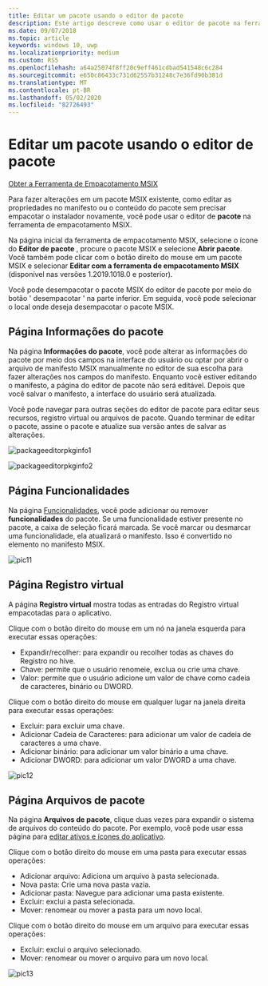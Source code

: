 ```yaml
---
title: Editar um pacote usando o editor de pacote
description: Este artigo descreve como usar o editor de pacote na ferramenta de pacote MSIX para editar informações de pacote, como as propriedades no manifesto.
ms.date: 09/07/2018
ms.topic: article
keywords: windows 10, uwp
ms.localizationpriority: medium
ms.custom: RS5
ms.openlocfilehash: a64a25074f8ff20c9eff461cdbad541548c6c284
ms.sourcegitcommit: e650c86433c731d62557b31248c7e36fd90b381d
ms.translationtype: MT
ms.contentlocale: pt-BR
ms.lasthandoff: 05/02/2020
ms.locfileid: "82726493"
---
```

# <a name="edit-a-package-using-package-editor"></a>Editar um pacote usando o editor de pacote

<div class="nextstepaction"><p><a class="x-hidden-focus" href="https://www.microsoft.com/en-us/p/msix-packaging-tool/9n5lw3jbcxkf" data-linktype="external">Obter a Ferramenta de Empacotamento MSIX</a></p></div>

Para fazer alterações em um pacote MSIX existente, como editar as propriedades no manifesto ou o conteúdo do pacote sem precisar empacotar o instalador novamente, você pode usar o editor de **pacote** na ferramenta de empacotamento MSIX.

Na página inicial da ferramenta de empacotamento MSIX, selecione o ícone do **Editor de pacote** , procure o pacote MSIX e selecione **Abrir pacote**. Você também pode clicar com o botão direito do mouse em um pacote MSIX e selecionar **Editar com a ferramenta de empacotamento MSIX** (disponível nas versões 1.2019.1018.0 e posterior).

Você pode desempacotar o pacote MSIX do editor de pacote por meio do botão ' desempacotar ' na parte inferior. Em seguida, você pode selecionar o local onde deseja desempacotar o pacote MSIX. 

## <a name="package-information-page"></a>Página Informações do pacote

Na página **Informações do pacote**, você pode alterar as informações do pacote por meio dos campos na interface do usuário ou optar por abrir o arquivo de manifesto MSIX manualmente no editor de sua escolha para fazer alterações nos campos do manifesto. Enquanto você estiver editando o manifesto, a página do editor de pacote não será editável. Depois que você salvar o manifesto, a interface do usuário será atualizada.

Você pode navegar para outras seções do editor de pacote para editar seus recursos, registro virtual ou arquivos de pacote. Quando terminar de editar o pacote, assine o pacote e atualize sua versão antes de salvar as alterações.

![packageeditorpkginfo1](images/PackageEditorPkgInfo1.png)

![packageeditorpkginfo2](images/PackageEditorPkgInfo2.png)

## <a name="capabilities-page"></a>Página Funcionalidades

Na página [Funcionalidades](https://docs.microsoft.com/uwp/schemas/appxpackage/uapmanifestschema/element-capability), você pode adicionar ou remover **funcionalidades** do pacote. Se uma funcionalidade estiver presente no pacote, a caixa de seleção ficará marcada. Se você marcar ou desmarcar uma funcionalidade, ela atualizará o manifesto. Isso é convertido no elemento <capability> no manifesto MSIX.

![pic11](images/pic11.png)

## <a name="virtual-registry-page"></a>Página Registro virtual

A página **Registro virtual** mostra todas as entradas do Registro virtual empacotadas para o aplicativo.

Clique com o botão direito do mouse em um nó na janela esquerda para executar essas operações:

- Expandir/recolher: para expandir ou recolher todas as chaves do Registro no hive.
- Chave: permite que o usuário renomeie, exclua ou crie uma chave.
- Valor: permite que o usuário adicione um valor de chave como cadeia de caracteres, binário ou DWORD.

Clique com o botão direito do mouse em qualquer lugar na janela direita para executar essas operações:

- Excluir: para excluir uma chave.
- Adicionar Cadeia de Caracteres: para adicionar um valor de cadeia de caracteres a uma chave.
- Adicionar binário: para adicionar um valor binário a uma chave.
- Adicionar DWORD: para adicionar um valor DWORD a uma chave.

![pic12](images/pic12.png)

## <a name="package-files-page"></a>Página Arquivos de pacote

Na página **Arquivos de pacote**, clique duas vezes para expandir o sistema de arquivos do conteúdo do pacote. Por exemplo, você pode usar essa página para [editar ativos e ícones do aplicativo](edit-icons-and-assets.md).

Clique com o botão direito do mouse em uma pasta para executar essas operações:

- Adicionar arquivo: Adiciona um arquivo à pasta selecionada.
- Nova pasta: Crie uma nova pasta vazia.
- Adicionar pasta: Navegue para adicionar uma pasta existente.
- Excluir: exclui a pasta selecionada.
- Mover: renomear ou mover a pasta para um novo local.

Clique com o botão direito do mouse em um arquivo para executar essas operações:

- Excluir: exclui o arquivo selecionado.
- Mover: renomear ou mover o arquivo para um novo local.

![pic13](images/pic13.png)
